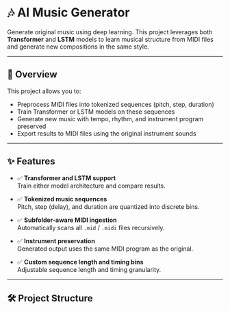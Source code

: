 # 🎶 AI Music Generator

Generate original music using deep learning. This project leverages both **Transformer** and **LSTM** models to learn musical structure from MIDI files and generate new compositions in the same style.

---

## 📌 Overview

This project allows you to:
- Preprocess MIDI files into tokenized sequences (pitch, step, duration)
- Train Transformer or LSTM models on these sequences
- Generate new music with tempo, rhythm, and instrument program preserved
- Export results to MIDI files using the original instrument sounds

---

## ✨ Features

- ✅ **Transformer and LSTM support**  
  Train either model architecture and compare results.

- ✅ **Tokenized music sequences**  
  Pitch, step (delay), and duration are quantized into discrete bins.

- ✅ **Subfolder-aware MIDI ingestion**  
  Automatically scans all `.mid` / `.midi` files recursively.

- ✅ **Instrument preservation**  
  Generated output uses the same MIDI program as the original.

- ✅ **Custom sequence length and timing bins**  
  Adjustable sequence length and timing granularity.

---

## 🛠️ Project Structure

